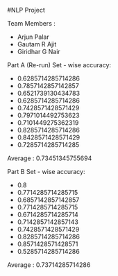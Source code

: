 #NLP Project

Team Members :
 - Arjun Palar
 - Gautam R Ajit
 - Giridhar G Nair

Part A (Re-run)
Set - wise accuracy:
 - 0.6285714285714286
 - 0.7857142857142857
 - 0.6521739130434783
 - 0.6285714285714286
 - 0.7428571428571429
 - 0.7971014492753623
 - 0.7101449275362319
 - 0.8285714285714286
 - 0.8428571428571429
 - 0.7285714285714285

Average : 0.73451345755694


Part B
Set - wise accuracy:
 - 0.8
 - 0.7714285714285715
 - 0.6857142857142857
 - 0.7714285714285715
 - 0.6714285714285714
 - 0.7142857142857143
 - 0.7428571428571429
 - 0.8285714285714286
 - 0.8571428571428571
 - 0.5285714285714286

Average : 0.73714285714286
   
  
